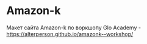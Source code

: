 # Amazon-k
 Макет сайта Amazon-k по воркшопу Glo Academy - https://alterperson.github.io/amazonk--workshop/
